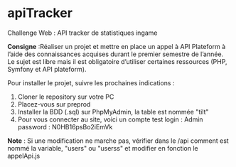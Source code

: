 # apiTracker
Challenge Web : API tracker de statistiques ingame

**Consigne** :Réaliser un projet et mettre en place un appel à API Plateform à l’aide des connaissances acquises durant le premier semestre de l’année. Le sujet est libre mais il est obligatoire d’utiliser certaines ressources (PHP, Symfony et API plateform).

Pour installer le projet, suivre les prochaines indications :
1. Cloner le repository sur votre PC
2. Placez-vous sur preprod
3. Installer la BDD (.sql) sur PhpMyAdmin, la table est nommée "tilt"
4. Pour vous connecter au site, voici un compte test
   login : Admin
   password : N0HB16psBo2iEmVk

**Note** : Si une modification ne marche pas, vérifier dans le /api comment est nommé la variable, "users" ou "userss" et modifier en fonction le appelApi.js
